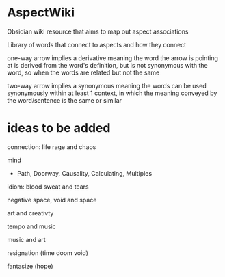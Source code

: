 # AspectWiki
Obsidian wiki resource that aims to map out aspect associations

Library of words that connect to aspects and how they connect

one-way arrow implies a derivative meaning
the word the arrow is pointing at is derived from the word's definition, but is not synonymous with the word, so when the words are related but not the same

two-way arrow implies a synonymous meaning
the words can be used synonymously within at least 1 context, in which the meaning conveyed by the word/sentence is the same or similar 



# ideas to be added
connection: life rage and chaos

mind
- Path, Doorway, Causality, Calculating, Multiples

idiom: blood sweat and tears

negative space, void and space

art and creativty

tempo and music

music and art

resignation (time doom void)

fantasize (hope)